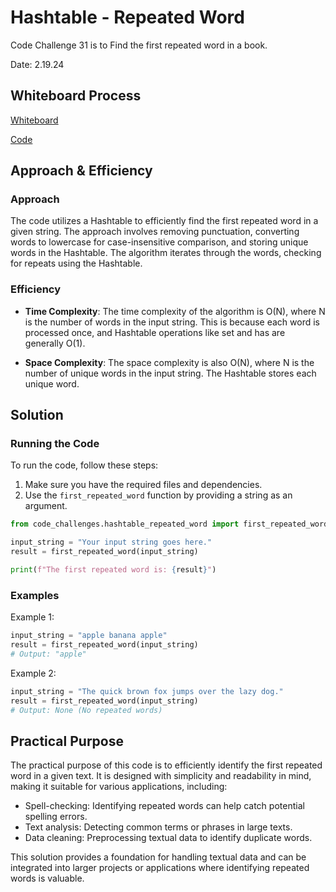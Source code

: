 # Hashtable - Repeated Word

Code Challenge 31 is to Find the first repeated word in a book.

Date: 2.19.24

## Whiteboard Process

[Whiteboard](Hashmap.png)

[Code](../../code_challenges/hashtable_repeated_word.py)

## Approach & Efficiency

### Approach

The code utilizes a Hashtable to efficiently find the first repeated word in a given string. The approach involves removing punctuation, converting words to lowercase for case-insensitive comparison, and storing unique words in the Hashtable. The algorithm iterates through the words, checking for repeats using the Hashtable.

### Efficiency

- **Time Complexity**: The time complexity of the algorithm is O(N), where N is the number of words in the input string. This is because each word is processed once, and Hashtable operations like set and has are generally O(1).

- **Space Complexity**: The space complexity is also O(N), where N is the number of unique words in the input string. The Hashtable stores each unique word.

## Solution

### Running the Code

To run the code, follow these steps:

1. Make sure you have the required files and dependencies.
2. Use the `first_repeated_word` function by providing a string as an argument.

```python
from code_challenges.hashtable_repeated_word import first_repeated_word

input_string = "Your input string goes here."
result = first_repeated_word(input_string)

print(f"The first repeated word is: {result}")
```

### Examples

Example 1:
```python
input_string = "apple banana apple"
result = first_repeated_word(input_string)
# Output: "apple"
```

Example 2:
```python
input_string = "The quick brown fox jumps over the lazy dog."
result = first_repeated_word(input_string)
# Output: None (No repeated words)
```

## Practical Purpose

The practical purpose of this code is to efficiently identify the first repeated word in a given text. It is designed with simplicity and readability in mind, making it suitable for various applications, including:

- Spell-checking: Identifying repeated words can help catch potential spelling errors.
- Text analysis: Detecting common terms or phrases in large texts.
- Data cleaning: Preprocessing textual data to identify duplicate words.

This solution provides a foundation for handling textual data and can be integrated into larger projects or applications where identifying repeated words is valuable.
